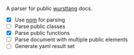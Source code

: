A parser for public [wurstlang](wurstlang.org) docs.

- [x] Use [nom](https://crates.io/crates/nom) for parsing
- [ ] Parse public classes
- [x] Parse public functions
- [ ] Parse document with multiple public elements
- [ ] Generate yaml result set
